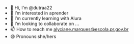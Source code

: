- 👋 Hi, I’m @dutraa22
- 👀 I’m interested in aprender
- 🌱 I’m currently learning with Alura
- 💞️ I’m looking to collaborate on ...
- 📫 How to reach me alyciane.marques@escola.pr.gov.br
- 😄 Pronouns:she/hers


<!---
dutraa22/dutraa22 is a ✨ special ✨ repository because its `README.md` (this file) appears on your GitHub profile.
You can click the Preview link to take a look at your changes.
--->
